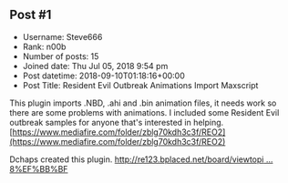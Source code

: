 ## Post #1
- Username: Steve666
- Rank: n00b
- Number of posts: 15
- Joined date: Thu Jul 05, 2018 9:54 pm
- Post datetime: 2018-09-10T01:18:16+00:00
- Post Title: Resident Evil Outbreak Animations Import Maxscript

This plugin imports .NBD, .ahi and .bin animation files, it needs work so there are some problems with animations. 
I included some Resident Evil outbreak samples for anyone that's interested in helping.
[https://www.mediafire.com/folder/zblg70kdh3c3f/REO2](https://www.mediafire.com/folder/zblg70kdh3c3f/REO2)

Dchaps created this plugin.
[http://re123.bplaced.net/board/viewtopi ... 8%EF%BB%BF](http://re123.bplaced.net/board/viewtopic.php?f=14&t=488%EF%BB%BF)
